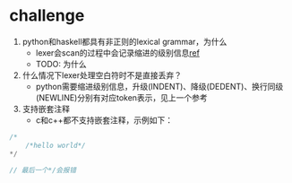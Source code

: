 # challenge

1. python和haskell都具有非正则的lexical grammar，为什么
    + lexer会scan的过程中会记录缩进的级别信息[ref](http://trevorjim.com/python-is-not-context-free/)
    + TODO: 为什么
2. 什么情况下lexer处理空白符时不是直接丢弃？
    + python需要缩进级别信息，升级(INDENT)、降级(DEDENT)、换行同级(NEWLINE)分别有对应token表示，见上一个参考
3. 支持嵌套注释
    + c和c++都不支持嵌套注释，示例如下：

```c
/*
    /*hello world*/
*/

// 最后一个*/会报错
```
